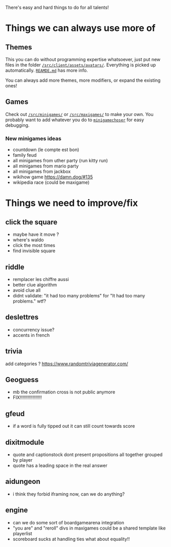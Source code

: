 There's easy and hard things to do for all talents!

# Things we can always use more of
## Themes

This you can do without programming expertise whatsoever, just put new files in the folder [`/src/client/assets/avatars/`](`/src/client/assets/avatars/`). Everything is picked up automatically. [`REAMDE.md`](`/src/client/assets/avatars/REAMDE.md`) has more info.

You can always add more themes, more modifiers, or expand the existing ones!

## Games

Check out [`/src/minigames/`](`/src/minigames/`) or [`/src/maxigames/`](`/src/maxigames/`) to make your own. You probably want to add whatever you do to [`minigamechoser`](`/src/maxigames/minigamechoser/`) for easy debugging.


### New minigames ideas
* countdown (le compte est bon)
* family feud
* all minigames from uther party (run kitty run)
* all minigames from mario party
* all minigames from jackbox
* wikihow game https://damn.dog/#135
* wikipedia race (could be maxigame)


# Things we need to improve/fix

## click the square
* maybe have it move ?
* where's waldo
* click the most times
* find invisible square

## riddle
* remplacer les chiffre aussi
* better clue algorithm
* avoid clue all
* didnt validate: "it had too many problems" for "It had too many problems." wtf?

## deslettres
* concurrency issue?
* accents in french

## trivia
add categories ? https://www.randomtriviagenerator.com/

## Geoguess
* mb the confirmation cross is not public anymore
* FIX!!!!!!!!!!!!!!!!!

## gfeud
* if a word is fully tipped out it can still count towards score

## dixitmodule
* quote and captionstock dont present propositions all together grouped by player
* quote has a leading space in the real answer

## aidungeon
* i think they forbid iframing now, can we do anything?

## engine

* can we do some sort of boardgamearena integration
* "you are" and "reroll" divs in maxigames could be a shared template like playerlist
* scoreboard sucks at handling ties what about equality!!
